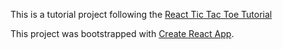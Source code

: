 This is a tutorial project following the [React Tic Tac Toe Tutorial
](https://reactjs.org/tutorial/tutorial.html)

This project was bootstrapped with [Create React App](https://github.com/facebook/create-react-app).